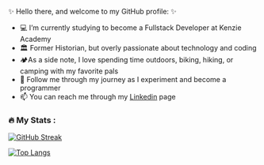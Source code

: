 ✨ Hello there, and welcome to my GitHub profile: ✨

- 💻 I’m currently studying to become a Fullstack Developer at Kenzie Academy
- 🏛️ Former Historian, but overly passionate about technology and coding 
- 🏕️As a side note, I love spending time outdoors, biking, hiking, or camping with my favorite pals
- 🚀 Follow me through my journey as I experiment and become a programmer
- 📫 You can reach me through my [Linkedin](www.linkedin.com/in/natália-medeiros-costa) page

### :fire: My Stats :

[![GitHub Streak](http://github-readme-streak-stats.herokuapp.com?user=Nataliam32&theme=blue-green&date_format=j%20M%5B%20Y%5D)](https://git.io/streak-stats)

[![Top Langs](https://github-readme-stats.vercel.app/api/top-langs/?username=Nataliam32&layout=compact&theme=blue-green&background=000000)](https://github.com/anuraghazra/github-readme-stats)
<!--
**Nataliam32/Nataliam32** is a ✨ _special_ ✨ repository because its `README.md` (this file) appears on your GitHub profile.
-->
